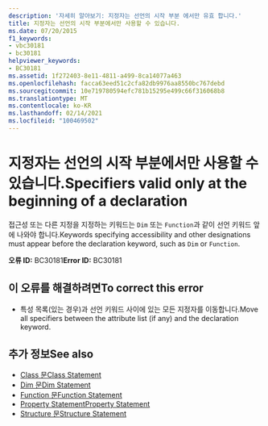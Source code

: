 ```yaml
---
description: '자세히 알아보기: 지정자는 선언의 시작 부분 에서만 유효 합니다.'
title: 지정자는 선언의 시작 부분에서만 사용할 수 있습니다.
ms.date: 07/20/2015
f1_keywords:
- vbc30181
- bc30181
helpviewer_keywords:
- BC30181
ms.assetid: 1f272403-8e11-4811-a499-8ca14077a463
ms.openlocfilehash: facca63eed51c2cfa82db9976aa8550bc767debd
ms.sourcegitcommit: 10e719780594efc781b15295e499c66f316068b8
ms.translationtype: MT
ms.contentlocale: ko-KR
ms.lasthandoff: 02/14/2021
ms.locfileid: "100469502"
---
```

# <a name="specifiers-valid-only-at-the-beginning-of-a-declaration"></a><span data-ttu-id="02c19-103">지정자는 선언의 시작 부분에서만 사용할 수 있습니다.</span><span class="sxs-lookup"><span data-stu-id="02c19-103">Specifiers valid only at the beginning of a declaration</span></span>

<span data-ttu-id="02c19-104">접근성 또는 다른 지정을 지정하는 키워드는 `Dim` 또는 `Function`과 같이 선언 키워드 앞에 나와야 합니다.</span><span class="sxs-lookup"><span data-stu-id="02c19-104">Keywords specifying accessibility and other designations must appear before the declaration keyword, such as `Dim` or `Function`.</span></span>  
  
 <span data-ttu-id="02c19-105">**오류 ID:** BC30181</span><span class="sxs-lookup"><span data-stu-id="02c19-105">**Error ID:** BC30181</span></span>  
  
## <a name="to-correct-this-error"></a><span data-ttu-id="02c19-106">이 오류를 해결하려면</span><span class="sxs-lookup"><span data-stu-id="02c19-106">To correct this error</span></span>  
  
- <span data-ttu-id="02c19-107">특성 목록(있는 경우)과 선언 키워드 사이에 있는 모든 지정자를 이동합니다.</span><span class="sxs-lookup"><span data-stu-id="02c19-107">Move all specifiers between the attribute list (if any) and the declaration keyword.</span></span>  
  
## <a name="see-also"></a><span data-ttu-id="02c19-108">추가 정보</span><span class="sxs-lookup"><span data-stu-id="02c19-108">See also</span></span>

- [<span data-ttu-id="02c19-109">Class 문</span><span class="sxs-lookup"><span data-stu-id="02c19-109">Class Statement</span></span>](../language-reference/statements/class-statement.md)
- [<span data-ttu-id="02c19-110">Dim 문</span><span class="sxs-lookup"><span data-stu-id="02c19-110">Dim Statement</span></span>](../language-reference/statements/dim-statement.md)
- [<span data-ttu-id="02c19-111">Function 문</span><span class="sxs-lookup"><span data-stu-id="02c19-111">Function Statement</span></span>](../language-reference/statements/function-statement.md)
- [<span data-ttu-id="02c19-112">Property Statement</span><span class="sxs-lookup"><span data-stu-id="02c19-112">Property Statement</span></span>](../language-reference/statements/property-statement.md)
- [<span data-ttu-id="02c19-113">Structure 문</span><span class="sxs-lookup"><span data-stu-id="02c19-113">Structure Statement</span></span>](../language-reference/statements/structure-statement.md)
